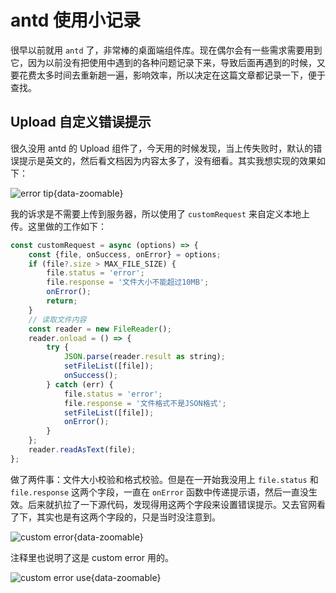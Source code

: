 # antd 使用小记录

很早以前就用 `antd` 了，非常棒的桌面端组件库。现在偶尔会有一些需求需要用到它，因为以前没有把使用中遇到的各种问题记录下来，导致后面再遇到的时候，又要花费太多时间去重新趟一遍，影响效率，所以决定在这篇文章都记录一下，便于查找。

## Upload 自定义错误提示

很久没用 antd 的 Upload 组件了，今天用的时候发现，当上传失败时，默认的错误提示是英文的，然后看文档因为内容太多了，没有细看。其实我想实现的效果如下：

![error tip](/2025/antd-upload/error-tip.png){data-zoomable}

我的诉求是不需要上传到服务器，所以使用了 `customRequest` 来自定义本地上传。这里做的工作如下：

```js
const customRequest = async (options) => {
    const {file, onSuccess, onError} = options;
    if (file?.size > MAX_FILE_SIZE) {
        file.status = 'error';
        file.response = '文件大小不能超过10MB';
        onError();
        return;
    }
    // 读取文件内容
    const reader = new FileReader();
    reader.onload = () => {
        try {
            JSON.parse(reader.result as string);
            setFileList([file]);
            onSuccess();
        } catch (err) {
            file.status = 'error';
            file.response = '文件格式不是JSON格式';
            setFileList([file]);
            onError();
        }
    };
    reader.readAsText(file);
};
```

做了两件事：文件大小校验和格式校验。但是在一开始我没用上 `file.status` 和 `file.response` 这两个字段，一直在 `onError` 函数中传递提示语，然后一直没生效。后来就扒拉了一下源代码，发现得用这两个字段来设置错误提示。又去官网看了下，其实也是有这两个字段的，只是当时没注意到。

![custom error](/2025/antd-upload/custom-error.png){data-zoomable}

注释里也说明了这是 custom error 用的。

![custom error use](/2025/antd-upload/custom-error-use.png){data-zoomable}
